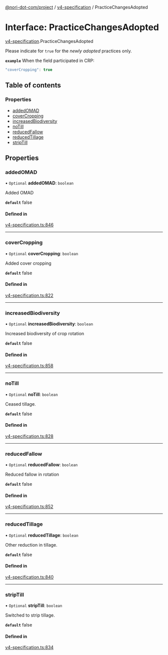 [@nori-dot-com/project](../README.md) / [v4-specification](../modules/v4_specification.md) / PracticeChangesAdopted

# Interface: PracticeChangesAdopted

[v4-specification](../modules/v4_specification.md).PracticeChangesAdopted

Please indicate for `true` for the *newly adopted* practices only.

**`example`** When the field participated in CRP:

```js
"coverCropping": true
```

## Table of contents

### Properties

- [addedOMAD](v4_specification.PracticeChangesAdopted.md#addedomad)
- [coverCropping](v4_specification.PracticeChangesAdopted.md#covercropping)
- [increasedBiodiversity](v4_specification.PracticeChangesAdopted.md#increasedbiodiversity)
- [noTill](v4_specification.PracticeChangesAdopted.md#notill)
- [reducedFallow](v4_specification.PracticeChangesAdopted.md#reducedfallow)
- [reducedTillage](v4_specification.PracticeChangesAdopted.md#reducedtillage)
- [stripTill](v4_specification.PracticeChangesAdopted.md#striptill)

## Properties

### addedOMAD

• `Optional` **addedOMAD**: `boolean`

Added OMAD

**`default`** false

#### Defined in

[v4-specification.ts:846](https://github.com/nori-dot-eco/nori-dot-com/blob/841b22c/packages/project/src/v4-specification.ts#L846)

___

### coverCropping

• `Optional` **coverCropping**: `boolean`

Added cover cropping

**`default`** false

#### Defined in

[v4-specification.ts:822](https://github.com/nori-dot-eco/nori-dot-com/blob/841b22c/packages/project/src/v4-specification.ts#L822)

___

### increasedBiodiversity

• `Optional` **increasedBiodiversity**: `boolean`

Increased biodiversity of crop rotation

**`default`** false

#### Defined in

[v4-specification.ts:858](https://github.com/nori-dot-eco/nori-dot-com/blob/841b22c/packages/project/src/v4-specification.ts#L858)

___

### noTill

• `Optional` **noTill**: `boolean`

Ceased tillage.

**`default`** false

#### Defined in

[v4-specification.ts:828](https://github.com/nori-dot-eco/nori-dot-com/blob/841b22c/packages/project/src/v4-specification.ts#L828)

___

### reducedFallow

• `Optional` **reducedFallow**: `boolean`

Reduced fallow in rotation

**`default`** false

#### Defined in

[v4-specification.ts:852](https://github.com/nori-dot-eco/nori-dot-com/blob/841b22c/packages/project/src/v4-specification.ts#L852)

___

### reducedTillage

• `Optional` **reducedTillage**: `boolean`

Other reduction in tillage.

**`default`** false

#### Defined in

[v4-specification.ts:840](https://github.com/nori-dot-eco/nori-dot-com/blob/841b22c/packages/project/src/v4-specification.ts#L840)

___

### stripTill

• `Optional` **stripTill**: `boolean`

Switched to strip tillage.

**`default`** false

#### Defined in

[v4-specification.ts:834](https://github.com/nori-dot-eco/nori-dot-com/blob/841b22c/packages/project/src/v4-specification.ts#L834)
